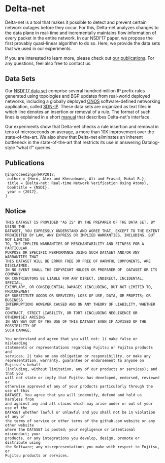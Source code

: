 # Delta-net

Delta-net is a tool that makes it possible to detect and prevent certain network
outages before they occur. For this, Delta-net analyzes changes to the data plane
in real-time and incrementally maintains flow information of every packet in the
entire network. In our NSDI'17 paper, we propose the first provably quasi-linear
algorithm to do so. Here, we provide the data sets that we used in our experiments.

If you are interested to learn more, please check out [our publications](#publications).
For any questions, feel also free to contact us.

## Data Sets

Our [NSDI'17 data set][data-set-nsdi-17] comprise several hundred million IP prefix
rules generated using topologies and BGP updates from real-world deployed networks,
including a globally deployed [ONOS][onos] software-defined networking application,
called [SDN-IP][sdn-ip]. These data sets are organized as text files in which line
denotes an insertion or removal of a rule. The format of such lines is explained
in a short [manual][manual] that describes Delta-net's interface.

Our experiments show that Delta-net checks a rule insertion and removal in tens of
microseconds on average, a more than 10X improvement over the state-of-the-art. We
also show that Delta-net eliminates an inherent bottleneck in the state-of-the-art
that restricts its use in answering Datalog-style "what if" queries.

[sdn-ip]: https://wiki.onosproject.org/display/ONOS/SDN-IP+Architecture
[onos]: http://onosproject.org/
[data-set-nsdi-17]: https://mega.nz/#!WgYBSZqC!pruWLWKse4KA60Mb35p4CE2eaJ-d1zyX4PkaO2PNWA0
[manual]: ./Delta-net_Interface.pdf

## Publications

```
@inproceedings{HKP2017,
 author = {Horn, Alex and Kheradmand, Ali and Prasad, Mukul R.},
 title = {Delta-net: Real-time Network Verification Using Atoms},
 booktitle = {NSDI},
 year = {2017},
}
```

## Notice

```
THIS DATASET IS PROVIDED "AS IS" BY THE PREPARER OF THE DATA SET. BY USING THE
DATASET, YOU EXPRESSLY UNDERSTAND AND AGREE THAT, EXCEPT TO THE EXTENT
PROHIBITED BY LAW, ANY EXPRESS OR IMPLIED WARRANTIES, INCLUDING, BUT NOT LIMITED
TO, THE IMPLIED WARRANTIES OF MERCHANTABILITY AND FITNESS FOR A PARTICULAR
PURPOSE OR SPECIFIC PERFORMANCE USING SUCH DATASET AND/OR ANY WARRANTIES THAT
THIS DATASET WILL BE ERROR FREE OR FREE OF HARMFUL COMPONENTS, ARE DISCLAIMED.
IN NO EVENT SHALL THE COPYRIGHT HOLDER OR PREPARER OF  DATASET OR ITS COMPANY
OR CONTRIBUTORS BE LIABLE FOR ANY DIRECT, INDIRECT, INCIDENTAL, SPECIAL,
EXEMPLARY, OR CONSEQUENTIAL DAMAGES (INCLUDING, BUT NOT LIMITED TO, PROCUREMENT
OF SUBSTITUTE GOODS OR SERVICES; LOSS OF USE, DATA, OR PROFITS; OR BUSINESS
INTERRUPTION) HOWEVER CAUSED AND ON ANY THEORY OF LIABILITY, WHETHER IN
CONTRACT, STRICT LIABILITY, OR TORT (INCLUDING NEGLIGENCE OR OTHERWISE) ARISING
IN ANY WAY OUT OF THE USE OF THIS DATASET EVEN IF ADVISED OF THE POSSIBILITY OF
SUCH DAMAGE.

You understand and agree that you will not: 1) make false or misleading
statements or representations regarding Fujitsu or Fujitsu products and
services; 2) take on any obligation or responsibility, or make any
representation, warranty, guarantee or endorsement to anyone on Fujitsu's behalf
(including, without limitation, any of our products or services); and that you
will not state or imply that Fujitsu has developed, endorsed, reviewed or
otherwise approved of any of your products particularly through the use of this
DATASET. You agree that you will indemnify, defend and hold us harmless from
and against any and all claims which may arise under or out of your use of the
DATASET whether lawful or unlawful and you shall not be in violation of any of
the terms of service or other terms of the github.com website or any other website
where the DATASET is posted; your negligence or intentional misconduct; your
products, or any integrations you develop, design, promote or distribute using
the Software; any misrepresentations you make with respect to Fujitsu, or
Fujitsu products or services.
```
